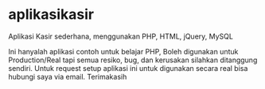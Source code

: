 # aplikasikasir
Aplikasi Kasir sederhana, menggunakan PHP, HTML, jQuery, MySQL


Ini hanyalah aplikasi contoh untuk belajar PHP, 
Boleh digunakan untuk Production/Real tapi semua resiko, bug, dan kerusakan silahkan ditanggung sendiri. 
Untuk request setup aplikasi ini untuk digunakan secara real bisa hubungi saya via email. Terimakasih



